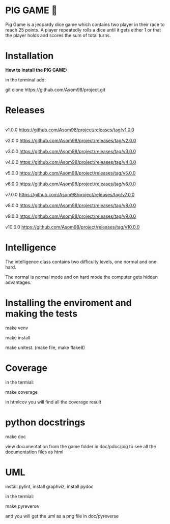 # PIG GAME 🐷 

<p>Pig Game is a jeopardy dice game which contains two player in their race to reach 25 points.
A player repeatedly rolls a dice until it gets either 1 or that the player holds and scores the 
sum of total turns.</p>

# Installation 
<p><b>How to install the PIG GAME:</b></p>
<p>in the terminal add: </p>
<p>git clone https://github.com/Asom98/project.git</p>

# Releases
<br>v1.0.0 https://github.com/Asom98/project/releases/tag/v1.0.0</br>
<br>v2.0.0 https://github.com/Asom98/project/releases/tag/v2.0.0</br>
<br>v3.0.0 https://github.com/Asom98/project/releases/tag/v3.0.0</br>
<br>v4.0.0 https://github.com/Asom98/project/releases/tag/v4.0.0</br>
<br>v5.0.0 https://github.com/Asom98/project/releases/tag/v5.0.0</br>
<br>v6.0.0 https://github.com/Asom98/project/releases/tag/v6.0.0</br>
<br>v7.0.0 https://github.com/Asom98/project/releases/tag/v7.0.0</br>
<br>v8.0.0 https://github.com/Asom98/project/releases/tag/v8.0.0</br>
<br>v9.0.0 https://github.com/Asom98/project/releases/tag/v9.0.0</br>
<br>v10.0.0 https://github.com/Asom98/project/releases/tag/v10.0.0</br>


# Intelligence
<p>The intelligence class contains two difficulty levels, one normal and one hard.</p>
<p>The normal is normal mode and on hard mode the computer gets hidden advantages.</p>

# Installing the enviroment and making the tests
<p>make venv</p>
<p>make install</p>
<p>make unitest. (make file, make flake8)</p> 
<p></p>

# Coverage
<p>in the termial:</p>
<p>make coverage</p>
<p>in htmlcov you will find all the coverage result</p>

# python docstrings
<p>make doc</p>
<p>view documentation from the game folder in doc/pdoc/pig to see all the documentation files as html</p>

# UML
<p>install pylint, install graphviz, install pydoc</p>
<p>in the termial:</p>
<p>make pyreverse <path to gamefiles> </p>
<p>and you will get the uml as a png file in doc/pyreverse</p>
